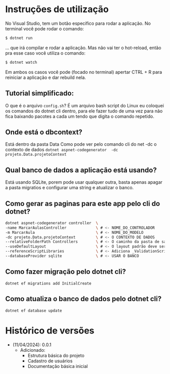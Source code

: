 # Instruções de utilização

No Visual Studio, tem um botão específico para rodar a aplicação. No terminal você pode rodar o comando:
```sh
$ dotnet run
```
... que irá compilar e rodar a aplicação. Mas não vai ter o hot-reload, então pra esse caso você utiliza o comando:
```sh
$ dotnet watch
```

Em ambos os casos você pode (focado no terminal) apertar CTRL + R para reiniciar a aplicação e dar rebuild nela.


## Tutorial simplificado:
O que é o arquivo `config.sh`? 
É um arquivo bash script do Linux eu coloquei os comandos do dotnet cli dentro, para ele fazer tudo de uma vez para não fica baixando pacotes a cada um tendo que digita o comando repetido.

## Onde está o dbcontext?
Está dentro da pasta Data
Como pode ver pelo comando cli do net 
-dc o contexto de dados
`dotnet aspnet-codegenerator  -dc projeto.Data.projetoContext`

## Qual banco de dados a aplicação está usando?
Está usando SQLite, porem pode usar qualquer outra, basta apenas apagar a pasta migratios e configurar uma string e atualizar o banco.

## Como gerar as paginas para este app pelo cli do dotnet?
```sh
dotnet aspnet-codegenerator controller  \
-name MarcarAulasController             \ # <- NOME_DO_CONTROLADOR
-m MarcarAula                           \ # <- NOME_DO_MODELO
-dc projeto.Data.projetoContext         \ # <- O CONTEXTO DE DADOS
--relativeFolderPath Controllers        \ # <- O caminho da pasta de saída relativa para criar os arquivos.
--useDefaultLayout                      \ # <- O layout padrão deve ser usado para as exibições.
--referenceScriptLibraries              \ # <- Adiciona _ValidationScriptsPartial para Editar e Criar páginas.
--databaseProvider sqlite               \ # <- USAR O BANCO
```

## Como fazer migração pelo dotnet cli?
`dotnet ef migrations add InitialCreate`

## Como atualiza o banco de dados pelo dotnet cli?
`dotnet ef database update`




# Histórico de versões

- (11/04/2024): 0.0.1
    - Adicionado:
        - Estrutura básica do projeto
        - Cadastro de usuários
        - Documentação básica inicial
